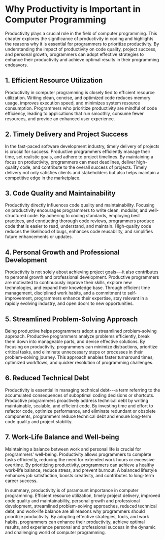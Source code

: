 Why Productivity is Important in Computer Programming
==============================================================

Productivity plays a crucial role in the field of computer programming. This chapter explores the significance of productivity in coding and highlights the reasons why it is essential for programmers to prioritize productivity. By understanding the impact of productivity on code quality, project success, and personal growth, programmers can adopt effective strategies to enhance their productivity and achieve optimal results in their programming endeavors.

1\. **Efficient Resource Utilization**
-------------------------------------

Productivity in computer programming is closely tied to efficient resource utilization. Writing clean, concise, and optimized code reduces memory usage, improves execution speed, and minimizes system resource consumption. Programmers who prioritize productivity are mindful of code efficiency, leading to applications that run smoothly, consume fewer resources, and provide an enhanced user experience.

2\. **Timely Delivery and Project Success**
------------------------------------------

In the fast-paced software development industry, timely delivery of projects is crucial for success. Productive programmers efficiently manage their time, set realistic goals, and adhere to project timelines. By maintaining a focus on productivity, programmers can meet deadlines, deliver high-quality code, and contribute to the overall success of projects. Timely delivery not only satisfies clients and stakeholders but also helps maintain a competitive edge in the marketplace.

3\. **Code Quality and Maintainability**
---------------------------------------

Productivity directly influences code quality and maintainability. Focusing on productivity encourages programmers to write clean, modular, and well-structured code. By adhering to coding standards, employing best practices, and conducting thorough code reviews, programmers produce code that is easier to read, understand, and maintain. High-quality code reduces the likelihood of bugs, enhances code reusability, and simplifies future enhancements or updates.

4\. **Personal Growth and Professional Development**
---------------------------------------------------

Productivity is not solely about achieving project goals---it also contributes to personal growth and professional development. Productive programmers are motivated to continuously improve their skills, explore new technologies, and expand their knowledge base. Through efficient time management, disciplined work habits, and a commitment to self-improvement, programmers enhance their expertise, stay relevant in a rapidly evolving industry, and open doors to new opportunities.

5\. **Streamlined Problem-Solving Approach**
-------------------------------------------

Being productive helps programmers adopt a streamlined problem-solving approach. Productive programmers analyze problems efficiently, break them down into manageable parts, and devise effective solutions. By focusing on productivity, programmers can minimize distractions, prioritize critical tasks, and eliminate unnecessary steps or processes in their problem-solving journey. This approach enables faster turnaround times, optimized workflows, and quicker resolution of programming challenges.

6\. **Reduced Technical Debt**
-----------------------------

Productivity is essential in managing technical debt---a term referring to the accumulated consequences of suboptimal coding decisions or shortcuts. Productive programmers proactively address technical debt by writing maintainable, scalable, and efficient code. By investing time and effort to refactor code, optimize performance, and eliminate redundant or obsolete components, programmers reduce technical debt and ensure long-term code quality and project stability.

7\. **Work-Life Balance and Well-being**
---------------------------------------

Maintaining a balance between work and personal life is crucial for programmers' well-being. Productivity allows programmers to complete tasks efficiently, reducing the need for extended work hours or excessive overtime. By prioritizing productivity, programmers can achieve a healthy work-life balance, reduce stress, and prevent burnout. A balanced lifestyle enhances job satisfaction, boosts creativity, and contributes to long-term career success.

In summary, productivity is of paramount importance in computer programming. Efficient resource utilization, timely project delivery, improved code quality and maintainability, personal growth and professional development, streamlined problem-solving approaches, reduced technical debt, and work-life balance are all reasons why programmers should prioritize productivity. By adopting effective strategies, tools, and work habits, programmers can enhance their productivity, achieve optimal results, and experience personal and professional success in the dynamic and challenging world of computer programming.
